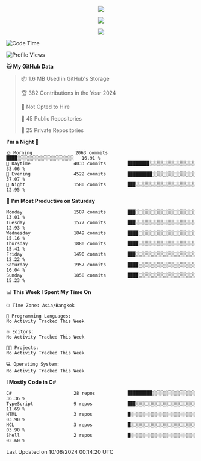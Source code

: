 <p align="center">
  <a href="say-hi.gif"> 
    <img align="center" src="say-hi.gif"/>
  </a>
</p>
<p align="center">
  <a href="https://github.com/htthinh1999">
    <img align="center" src="https://github-readme-stats-kappa-pink.vercel.app/api?username=htthinh1999&show_icons=true&count_private=true&theme=dracula"/>
  </a>
</p>
<p align="center">
  <a href="https://github.com/htthinh1999">
    <img src="https://github-readme-stats-kappa-pink.vercel.app/api/top-langs/?username=htthinh1999&layout=compact&langs_count=6&count_private=true&hide=tsql,hlsl,glsl,shaderlab&theme=dracula"/>
  </a>
</p>

<!--START_SECTION:waka-->
![Code Time](http://img.shields.io/badge/Code%20Time-0%20secs-blue)

![Profile Views](http://img.shields.io/badge/Profile%20Views-0-blue)

**🐱 My GitHub Data** 

> 📦 1.6 MB Used in GitHub's Storage 
 > 
> 🏆 382 Contributions in the Year 2024
 > 
> 🚫 Not Opted to Hire
 > 
> 📜 45 Public Repositories 
 > 
> 🔑 25 Private Repositories 
 > 
**I'm a Night 🦉** 

```text
🌞 Morning                2063 commits        ████░░░░░░░░░░░░░░░░░░░░░   16.91 % 
🌆 Daytime                4033 commits        ████████░░░░░░░░░░░░░░░░░   33.06 % 
🌃 Evening                4522 commits        █████████░░░░░░░░░░░░░░░░   37.07 % 
🌙 Night                  1580 commits        ███░░░░░░░░░░░░░░░░░░░░░░   12.95 % 
```
📅 **I'm Most Productive on Saturday** 

```text
Monday                   1587 commits        ███░░░░░░░░░░░░░░░░░░░░░░   13.01 % 
Tuesday                  1577 commits        ███░░░░░░░░░░░░░░░░░░░░░░   12.93 % 
Wednesday                1849 commits        ████░░░░░░░░░░░░░░░░░░░░░   15.16 % 
Thursday                 1880 commits        ████░░░░░░░░░░░░░░░░░░░░░   15.41 % 
Friday                   1490 commits        ███░░░░░░░░░░░░░░░░░░░░░░   12.22 % 
Saturday                 1957 commits        ████░░░░░░░░░░░░░░░░░░░░░   16.04 % 
Sunday                   1858 commits        ████░░░░░░░░░░░░░░░░░░░░░   15.23 % 
```


📊 **This Week I Spent My Time On** 

```text
🕑︎ Time Zone: Asia/Bangkok

💬 Programming Languages: 
No Activity Tracked This Week

🔥 Editors: 
No Activity Tracked This Week

🐱‍💻 Projects: 
No Activity Tracked This Week

💻 Operating System: 
No Activity Tracked This Week
```

**I Mostly Code in C#** 

```text
C#                       28 repos            █████████░░░░░░░░░░░░░░░░   36.36 % 
TypeScript               9 repos             ███░░░░░░░░░░░░░░░░░░░░░░   11.69 % 
HTML                     3 repos             █░░░░░░░░░░░░░░░░░░░░░░░░   03.90 % 
HCL                      3 repos             █░░░░░░░░░░░░░░░░░░░░░░░░   03.90 % 
Shell                    2 repos             █░░░░░░░░░░░░░░░░░░░░░░░░   02.60 % 
```




 Last Updated on 10/06/2024 00:14:20 UTC
<!--END_SECTION:waka-->
